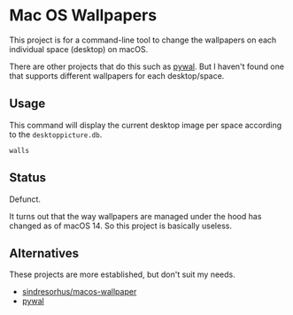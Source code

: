 Mac OS Wallpapers
=================

This project is for a command-line tool to change the wallpapers on each
individual space (desktop) on macOS.

There are other projects that do this such as [pywal][pywal]. But I haven't
found one that supports different wallpapers for each desktop/space.

[pywal]: https://github.com/dylanaraps/pywal

Usage
-----

This command will display the current desktop image per space according to the
`desktoppicture.db`.

```
walls
```

Status
------

Defunct.

It turns out that the way wallpapers are managed under the hood has changed as
of macOS 14. So this project is basically useless.

Alternatives
------------

These projects are more established, but don't suit my needs.

* [sindresorhus/macos-wallpaper][macos-wallpaper]
* [pywal][pywall]

[pywall]: https://github.com/dylanaraps/pywal/tree/master
[macos-wallpaper]: https://github.com/sindresorhus/macos-wallpaper/

